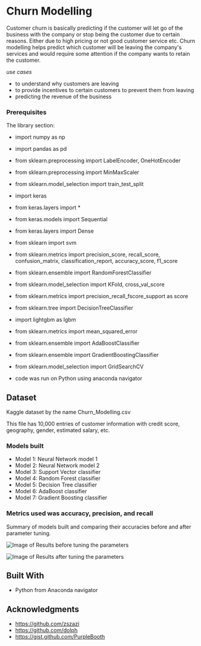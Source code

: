 # Churn Modelling

Customer churn is basically predicting if the customer will let go of the business with the company or stop being the customer due to certain reasons. Either due to high pricing or not good customer service etc. Churn modelling helps predict which customer will be leaving the company's services and would require some attention if the company wants to retain the customer.

*use cases*
- to understand why customers are leaving 
- to provide incentives to certain customers to prevent them from leaving
- predicting the revenue of the business

### Prerequisites

The library section:

* import numpy as np
* import pandas as pd
* from sklearn.preprocessing import LabelEncoder, OneHotEncoder
* from sklearn.preprocessing import MinMaxScaler
* from sklearn.model_selection import train_test_split
* import keras
* from keras.layers import *
* from keras.models import Sequential
* from keras.layers import Dense
* from sklearn import svm
* from sklearn.metrics import precision_score, recall_score, confusion_matrix, classification_report, accuracy_score, f1_score
* from sklearn.ensemble import RandomForestClassifier
* from sklearn.model_selection import KFold, cross_val_score
* from sklearn.metrics import precision_recall_fscore_support as score
* from sklearn.tree import DecisionTreeClassifier
* import lightgbm as lgbm
* from sklearn.metrics import mean_squared_error
* from sklearn.ensemble import AdaBoostClassifier
* from sklearn.ensemble import GradientBoostingClassifier
* from sklearn.model_selection import GridSearchCV 

* code was run on Python using anaconda navigator


## Dataset

Kaggle dataset by the name Churn_Modelling.csv

This file has 10,000 entries of customer information with credit score, geography, gender, estimated salary, etc.

### Models built

* Model 1: Neural Network model 1
* Model 2: Neural Network model 2
* Model 3: Support Vector classifier
* Model 4: Random Forest classifier
* Model 5: Decision Tree classifier
* Model 6: AdaBoost classifier
* Model 7: Gradient Boosting classifier


### Metrics used was accuracy, precision, and recall

Summary of models built and comparing their accuracies before and after parameter tuning.

![Image of Results before tuning the parameters](https://github.com/SughoshKulkarni/Churn-Modelling-Mini-Exam-2/blob/master/Result%20Summary%20(Accuracy).PNG)

![Image of Results after tuning the parameters](https://github.com/SughoshKulkarni/Churn-Modelling-Mini-Exam-2/blob/master/Results%20summary%20after%20tuning%20parameters.PNG)


## Built With

* Python from Anaconda navigator


## Acknowledgments

* https://github.com/zszazi
* https://github.com/dolph
* https://gist.github.com/PurpleBooth


